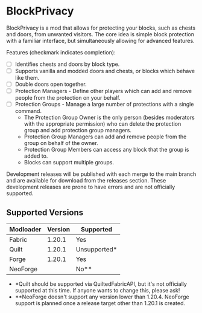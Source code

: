 # BlockPrivacy

BlockPrivacy is a mod that allows for protecting your blocks, such as chests and doors, from unwanted visitors. The core idea is simple block protection with a familiar interface, but simultaneously allowing for advanced features.

Features (checkmark indicates completion):

- [ ] Identifies chests and doors by block type.
- [ ] Supports vanilla and modded doors and chests, or blocks which behave like them.
- [ ] Double doors open together.
- [ ] Protection Managers - Define other players which can add and remove people from the protection on your behalf.
- [ ] Protection Groups - Manage a large number of protections with a single command.
  - The Protection Group Owner is the only person (besides moderators with the appropriate permission) who can delete the protection group and add protection group managers.
  - Protection Group Managers can add and remove people from the group on behalf of the owner.
  - Protection Group Members can access any block that the group is added to.
  - Blocks can support multiple groups.

Development releases will be published with each merge to the main branch and are available for download from the releases section. These development releases are prone to have errors and are not officially supported.

## Supported Versions

| Modloader | Version |  Supported   |
|-----------|---------|--------------|
| Fabric    |  1.20.1 | Yes          |
| Quilt     |  1.20.1 | Unsupported* |
| Forge     |  1.20.1 | Yes          |
| NeoForge  |         | No**         |

* *Quilt should be supported via QuiltedFabricAPI, but it's not officially supported at this time. If anyone wants to change this, please ask!
* **NeoForge doesn't support any version lower than 1.20.4. NeoForge support is planned once a release target other than 1.20.1 is created.
